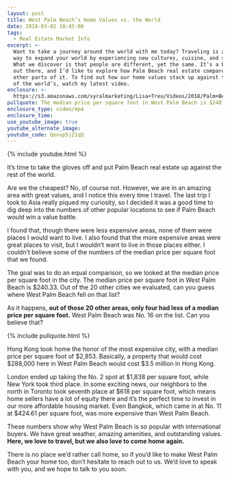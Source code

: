 ```yaml
---
layout: post
title: West Palm Beach’s Home Values vs. the World
date: 2018-03-02 10:45:00
tags:
  - Real Estate Market Info
excerpt: >-
  Want to take a journey around the world with me today? Traveling is a great
  way to expand your world by experiencing new cultures, cuisine, and scenery.
  What we discover is that people are different, yet the same. It’s a big world
  out there, and I’d like to explore how Palm Beach real estate compares to
  other parts of it. To find out how our home values stack up against the rest
  of the world’s, watch my latest video.
enclosure: >-
  https://s3.amazonaws.com/vyralmarketing/Lisa+Treu/Videos/2018/Palm+Beach+Vs.+The+World+%257C+Palm+Beach+Real+Estate.mp4
pullquote: The median price per square foot in West Palm Beach is $240.33.
enclosure_type: video/mp4
enclosure_time:
use_youtube_image: true
youtube_alternate_image:
youtube_code: Qenvp5j21qQ
---
```


{% include youtube.html %}

It’s time to take the gloves off and put Palm Beach real estate up against the rest of the world.

Are we the cheapest? No, of course not. However, we are in an amazing area with great values, and I notice this every time I travel. The last trip I took to Asia really piqued my curiosity, so I decided it was a good time to dig deep into the numbers of other popular locations to see if Palm Beach would win a value battle.

I found that, though there were less expensive areas, none of them were places I would want to live. I also found that the more expensive areas were great places to visit, but I wouldn’t want to live in those places either. I couldn’t believe some of the numbers of the median price per square foot that we found.

The goal was to do an equal comparison, so we looked at the median price per square foot in the city. The median price per square foot in West Palm Beach is $240.33. Out of the 20 other cities we evaluated, can you guess where West Palm Beach fell on that list?

As it happens, **out of those 20 other areas, only four had less of a median price per square foot.** West Palm Beach was No. 16 on the list. Can you believe that?

{% include pullquote.html %}

Hong Kong took home the honor of the most expensive city, with a median price per square foot of $2,853. Basically, a property that would cost $288,000 here in West Palm Beach would cost $3.5 million in Hong Kong.

London ended up taking the No. 2 spot at $1,838 per square foot, while New York took third place. In some exciting news, our neighbors to the north in Toronto took seventh place at $618 per square foot, which means home sellers have a lot of equity there and it’s the perfect time to invest in our more affordable housing market. Even Bangkok, which came in at No. 11 at $424.61 per square foot, was more expensive than West Palm Beach.

These numbers show why West Palm Beach is so popular with international buyers. We have great weather, amazing amenities, and outstanding values. **Here, we love to travel, but we also love to come home again.**

There is no place we’d rather call home, so if you’d like to make West Palm Beach your home too, don’t hesitate to reach out to us. We’d love to speak with you, and we hope to talk to you soon.